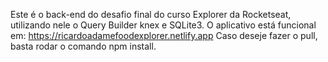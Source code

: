 Este é o back-end do desafio final do curso Explorer da Rocketseat, utilizando nele o Query Builder knex e SQLite3.
O aplicativo está funcional em: https://ricardoadamefoodexplorer.netlify.app
Caso deseje fazer o pull, basta rodar o comando npm install.
